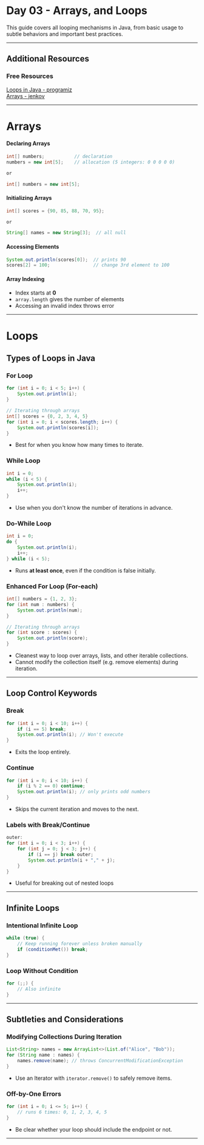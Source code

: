 # Day 03 - Arrays, and Loops

This guide covers all looping mechanisms in Java, from basic usage to subtle behaviors and important best practices.

---
## Additional Resources

### Free Resources
[Loops in Java - programiz](https://www.programiz.com/java-programming/for-loop)    
[Arrays - jenkov](https://jenkov.com/tutorials/java/arrays.html)

---
# **Arrays**

#### Declaring Arrays
```java
int[] numbers;           // declaration
numbers = new int[5];    // allocation (5 integers: 0 0 0 0 0)

or

int[] numbers = new int[5];
```

#### Initializing Arrays
```java
int[] scores = {90, 85, 88, 70, 95};

or

String[] names = new String[3];  // all null
```

#### Accessing Elements
```java
System.out.println(scores[0]);  // prints 90
scores[2] = 100;                // change 3rd element to 100
```

#### Array Indexing
- Index starts at **0**
- `array.length` gives the number of elements
- Accessing an invalid index throws error

---
# **Loops**
## Types of Loops in Java

### For Loop
```java
for (int i = 0; i < 5; i++) {
    System.out.println(i);
}

// Iterating through arrays
int[] scores = {0, 2, 3, 4, 5}
for (int i = 0; i < scores.length; i++) {
    System.out.println(scores[i]);
}
```
- Best for when you know how many times to iterate.

### While Loop
```java
int i = 0;
while (i < 5) {
    System.out.println(i);
    i++;
}
```
- Use when you don't know the number of iterations in advance.

### Do-While Loop
```java
int i = 0;
do {
    System.out.println(i);
    i++;
} while (i < 5);
```
- Runs **at least once**, even if the condition is false initially.

### Enhanced For Loop (For-each)
```java
int[] numbers = {1, 2, 3};
for (int num : numbers) {
    System.out.println(num);
}

// Iterating through arrays
for (int score : scores) {
    System.out.println(score);
}
```
- Cleanest way to loop over arrays, lists, and other iterable collections.
- Cannot modify the collection itself (e.g. remove elements) during iteration.

---

## Loop Control Keywords

### Break
```java
for (int i = 0; i < 10; i++) {
    if (i == 5) break;
    System.out.println(i); // Won't execute
}
```
- Exits the loop entirely.

### Continue
```java
for (int i = 0; i < 10; i++) {
    if (i % 2 == 0) continue;
    System.out.println(i); // only prints odd numbers
}
```
- Skips the current iteration and moves to the next.

### Labels with Break/Continue
```java
outer:
for (int i = 0; i < 3; i++) {
    for (int j = 0; j < 3; j++) {
        if (i == j) break outer;
        System.out.println(i + "," + j);
    }
}
```
- Useful for breaking out of nested loops

---
## Infinite Loops

### Intentional Infinite Loop
```java
while (true) {
    // Keep running forever unless broken manually
    if (conditionMet()) break;
}
```
### Loop Without Condition
```java
for (;;) {
    // Also infinite
}
```

---

## Subtleties and Considerations

### Modifying Collections During Iteration
```java
List<String> names = new ArrayList<>(List.of("Alice", "Bob"));
for (String name : names) {
    names.remove(name); // throws ConcurrentModificationException
}
```
- Use an Iterator with `iterator.remove()` to safely remove items.

### Off-by-One Errors
```java
for (int i = 0; i <= 5; i++) {
    // runs 6 times: 0, 1, 2, 3, 4, 5
}
```
- Be clear whether your loop should include the endpoint or not.

---